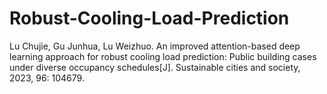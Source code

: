 # Robust-Cooling-Load-Prediction
Lu Chujie, Gu Junhua, Lu Weizhuo. An improved attention-based deep learning approach for robust cooling load prediction: Public building cases under diverse occupancy schedules[J]. Sustainable cities and society, 2023, 96: 104679.

